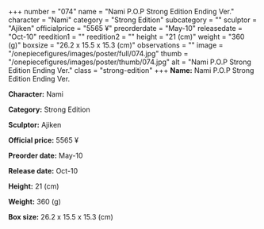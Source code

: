 +++
number = "074"
name = "Nami P.O.P Strong Edition Ending Ver."
character = "Nami"
category = "Strong Edition"
subcategory = ""
sculptor = "Ajiken"
officialprice = "5565 ¥"
preorderdate = "May-10"
releasedate = "Oct-10"
reedition1 = ""
reedition2 = ""
height = "21 (cm)"
weight = "360 (g)"
boxsize = "26.2 x 15.5 x 15.3 (cm)"
observations = ""
image = "/onepiecefigures/images/poster/full/074.jpg"
thumb = "/onepiecefigures/images/poster/thumb/074.jpg"
alt = "Nami P.O.P Strong Edition Ending Ver."
class = "strong-edition"
+++
**Name:** Nami P.O.P Strong Edition Ending Ver.

**Character:** Nami

**Category:** Strong Edition 

**Sculptor:** Ajiken

**Official price:** 5565 ¥

**Preorder date:** May-10

**Release date:** Oct-10

**Height:** 21 (cm)

**Weight:** 360 (g)

**Box size:** 26.2 x 15.5 x 15.3 (cm)
